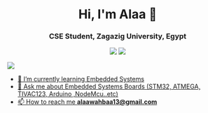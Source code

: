 
<h1 align="center">Hi, I'm Alaa 👋</h1>
<h3 align="center">CSE Student, Zagazig University, Egypt</h3>
<p align="center">
    <a href="https://twitter.com/alaawahba_13"><img src="https://img.shields.io/badge/twitter-%231FA1F1?style=flat&logo=twitter&logoColor=white"/></a>
    <a href="https://www.linkedin.com/in/alaawahba13"><img src="https://img.shields.io/badge/linkedin-%230177B5?style=flat&logo=linkedin&logoColor=white"/></a>
  </p>
  <p>
    <a href="alaawahbaa13@gmail.com"><img src = "https://img.shields.io/badge/Gmail-D14836?style=for-the-badge&logo=gmail&logoColor=white"</a> 
</p>
  
<!--  <img src="https://github.com/mohamedabusrea/mohamedabusrea/blob/master/profile-img.png" align="right" width="25%"/> -->

- 🌱 I’m currently learning Embedded Systems
- 💬 Ask me about Embedded Systems Boards (STM32, ATMEGA, TIVAC123, Arduino ,NodeMcu..etc)
- 📫 How to reach me **alaawahbaa13@gmail.com**

<!--
[![GitHub Streak](https://streak-stats.demolab.com?user=alaawahba13&theme=dark&date_format=j%20M%5B%20Y%5D)](https://git.io/streak-stats)

**alaawahba13/alaawahba13** is a ✨ _special_ ✨ repository because its `README.md` (this file) appears on your GitHub profile.


